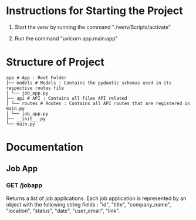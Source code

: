 # Instructions for Starting the Project

1. Start the venv by running the command "./venv/Scripts/activate"

2. Run the command "uvicorn app.main:app"

  

# Structure of Project

	app # App : Root Folder
	├── models # Models : Contains the pydantic schemas used in its respective routes file
	│ └── job_app.py
	├── api # API : Contains all files API related
	│ └── routes # Routes : Contains all API routes that are registered in main.py
	│ └── job_app.py
	├── __init__.py
	└── main.py
	
# Documentation
## Job App 
### GET /jobapp
Returns a list of job applications. Each job application is represented by an object with the following string fields : "id", "title", "company_name", "location", "status", "date", "user_email", "link".